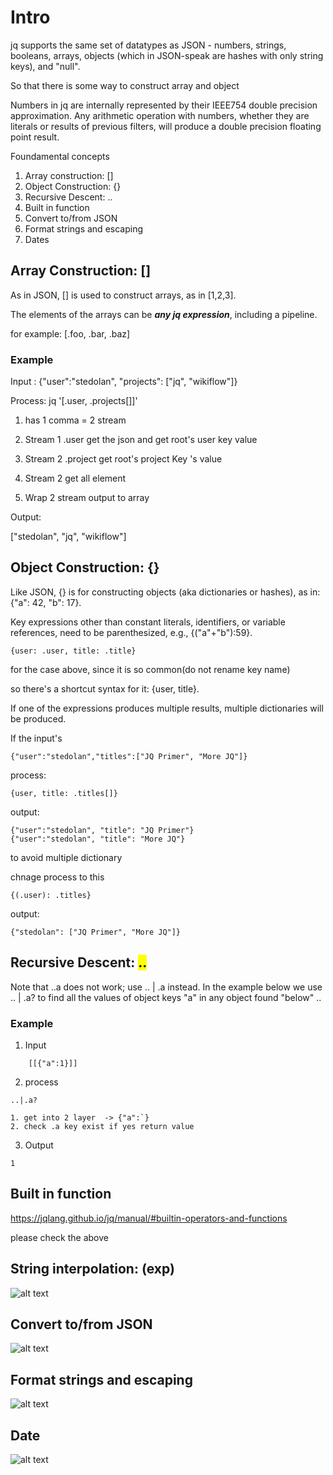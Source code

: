 # Intro 

jq supports the same set of datatypes as JSON - numbers, strings, booleans, arrays, objects (which in JSON-speak are hashes with only string keys), and "null".

So that there is some way to construct array and object

Numbers in jq are internally represented by their IEEE754 double precision approximation. Any arithmetic operation with numbers, whether they are literals or results of previous filters, will produce a double precision floating point result.



Foundamental concepts
1. Array construction: []
2. Object Construction: {}
3. Recursive Descent: ..
4. Built in function 
5. Convert to/from JSON 
6. Format strings and escaping
7. Dates


## Array Construction: []
As in JSON, [] is used to construct arrays, as in [1,2,3]. 

The elements of the arrays can be ***any jq expression***, including a pipeline. 

for example:
 [.foo, .bar, .baz]

### Example

Input : {"user":"stedolan", "projects": ["jq", "wikiflow"]}

Process: jq '[.user, .projects[]]'

1. has 1 comma  = 2 stream

2. Stream 1 .user get the json and get root's user key value

3. Stream 2 .project get root's project Key 's value

4. Stream 2 get all element 

5. Wrap 2 stream output to array

Output:

["stedolan", "jq", "wikiflow"]

## Object Construction: {} 
Like JSON, {} is for constructing objects (aka dictionaries or hashes), as in: {"a": 42, "b": 17}.

Key expressions other than constant literals, identifiers, or variable references, need to be parenthesized, e.g., {("a"+"b"):59}.

```
{user: .user, title: .title}
```
for the case above, since it is so common(do not rename key name)

so there's a shortcut syntax for it: {user, title}.

If one of the expressions produces multiple results, multiple dictionaries will be produced. 

If the input's

```
{"user":"stedolan","titles":["JQ Primer", "More JQ"]}
```

process: 

```
{user, title: .titles[]}
```
output:

```
{"user":"stedolan", "title": "JQ Primer"}
{"user":"stedolan", "title": "More JQ"}
```

to avoid multiple dictionary 

chnage process to this 
```
{(.user): .titles}
```

output:

```
{"stedolan": ["JQ Primer", "More JQ"]}
```

## Recursive Descent: <mark>..</mark>

Note that ..a does not work; use .. | .a instead. In the example below we use .. | .a? to find all the values of object keys "a" in any object found "below" ..

### Example

1. Input 
```
	[[{"a":1}]]
```
2. process
```
..|.a?

1. get into 2 layer  -> {"a":`}
2. check .a key exist if yes return value 
```

3. Output 
```
1
```


## Built in function

https://jqlang.github.io/jq/manual/#builtin-operators-and-functions

please check the above

## String interpolation: \(exp) 
![alt text](image.png)

## Convert to/from JSON 
![alt text](image-1.png)

## Format strings and escaping
![alt text](image-2.png)

## Date
![alt text](image-3.png)
